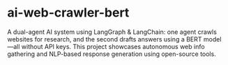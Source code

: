 # ai-web-crawler-bert
A dual-agent AI system using LangGraph &amp; LangChain: one agent crawls websites for research, and the second drafts answers using a BERT model—all without API keys. This project showcases autonomous web info gathering and NLP-based response generation using open-source tools.
